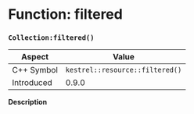 
# Function: filtered
### `Collection:filtered()`

| Aspect | Value |
| --- | --- |
| C++ Symbol | `kestrel::resource::filtered()` |
| Introduced | 0.9.0 |

**Description**


